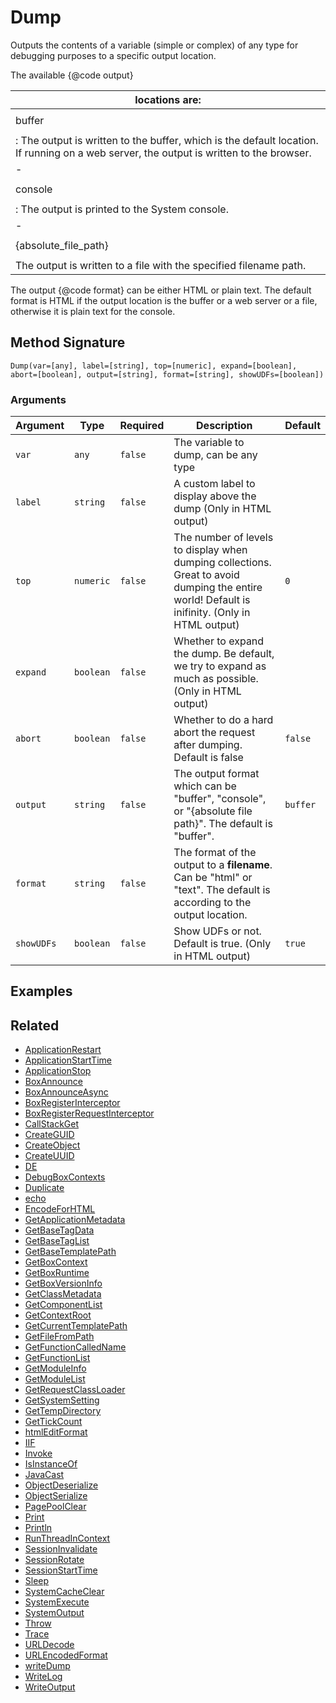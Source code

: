# Dump

Outputs the contents of a variable (simple or complex) of any type for debugging purposes to a specific output location.

The available {@code output}

| locations are:                                                                                                                          |
| --------------------------------------------------------------------------------------------------------------------------------------- |
|                                                                                                                                         |
| buffer                                                                                                                                  |
|                                                                                                                                         |
| : The output is written to the buffer, which is the default location. If running on a web server, the output is written to the browser. |
| -                                                                                                                                       |
|                                                                                                                                         |
| console                                                                                                                                 |
|                                                                                                                                         |
| : The output is printed to the System console.                                                                                          |
| -                                                                                                                                       |
|                                                                                                                                         |
| {absolute\_file\_path}                                                                                                                  |
|                                                                                                                                         |
| The output is written to a file with the specified filename path.                                                                       |

The output {@code format} can be either HTML or plain text. The default format is HTML if the output location is the buffer or a web server or a file, otherwise it is plain text for the console.

## Method Signature

```
Dump(var=[any], label=[string], top=[numeric], expand=[boolean], abort=[boolean], output=[string], format=[string], showUDFs=[boolean])
```

### Arguments

| Argument   | Type      | Required | Description                                                                                                                                    | Default  |
| ---------- | --------- | -------- | ---------------------------------------------------------------------------------------------------------------------------------------------- | -------- |
| `var`      | `any`     | `false`  | The variable to dump, can be any type                                                                                                          |          |
| `label`    | `string`  | `false`  | A custom label to display above the dump (Only in HTML output)                                                                                 |          |
| `top`      | `numeric` | `false`  | The number of levels to display when dumping collections. Great to avoid dumping the entire world! Default is inifinity. (Only in HTML output) | `0`      |
| `expand`   | `boolean` | `false`  | Whether to expand the dump. Be default, we try to expand as much as possible. (Only in HTML output)                                            |          |
| `abort`    | `boolean` | `false`  | Whether to do a hard abort the request after dumping. Default is false                                                                         | `false`  |
| `output`   | `string`  | `false`  | The output format which can be "buffer", "console", or "{absolute file path}". The default is "buffer".                                        | `buffer` |
| `format`   | `string`  | `false`  | The format of the output to a **filename**. Can be "html" or "text". The default is according to the output location.                          |          |
| `showUDFs` | `boolean` | `false`  | Show UDFs or not. Default is true. (Only in HTML output)                                                                                       | `true`   |

## Examples

## Related

* [ApplicationRestart](ApplicationRestart.md)
* [ApplicationStartTime](ApplicationStartTime.md)
* [ApplicationStop](ApplicationStop.md)
* [BoxAnnounce](BoxAnnounce.md)
* [BoxAnnounceAsync](BoxAnnounceAsync.md)
* [BoxRegisterInterceptor](BoxRegisterInterceptor.md)
* [BoxRegisterRequestInterceptor](BoxRegisterRequestInterceptor.md)
* [CallStackGet](CallStackGet.md)
* [CreateGUID](CreateGUID.md)
* [CreateObject](CreateObject.md)
* [CreateUUID](CreateUUID.md)
* [DE](DE.md)
* [DebugBoxContexts](DebugBoxContexts.md)
* [Duplicate](Duplicate.md)
* [echo](echo.md)
* [EncodeForHTML](EncodeForHTML.md)
* [GetApplicationMetadata](GetApplicationMetadata.md)
* [GetBaseTagData](GetBaseTagData.md)
* [GetBaseTagList](GetBaseTagList.md)
* [GetBaseTemplatePath](GetBaseTemplatePath.md)
* [GetBoxContext](GetBoxContext.md)
* [GetBoxRuntime](GetBoxRuntime.md)
* [GetBoxVersionInfo](GetBoxVersionInfo.md)
* [GetClassMetadata](GetClassMetadata.md)
* [GetComponentList](GetComponentList.md)
* [GetContextRoot](GetContextRoot.md)
* [GetCurrentTemplatePath](GetCurrentTemplatePath.md)
* [GetFileFromPath](GetFileFromPath.md)
* [GetFunctionCalledName](GetFunctionCalledName.md)
* [GetFunctionList](GetFunctionList.md)
* [GetModuleInfo](GetModuleInfo.md)
* [GetModuleList](GetModuleList.md)
* [GetRequestClassLoader](GetRequestClassLoader.md)
* [GetSystemSetting](GetSystemSetting.md)
* [GetTempDirectory](GetTempDirectory.md)
* [GetTickCount](GetTickCount.md)
* [htmlEditFormat](htmlEditFormat.md)
* [IIF](IIF.md)
* [Invoke](Invoke.md)
* [IsInstanceOf](IsInstanceOf.md)
* [JavaCast](JavaCast.md)
* [ObjectDeserialize](ObjectDeserialize.md)
* [ObjectSerialize](ObjectSerialize.md)
* [PagePoolClear](PagePoolClear.md)
* [Print](Print.md)
* [Println](Println.md)
* [RunThreadInContext](RunThreadInContext.md)
* [SessionInvalidate](SessionInvalidate.md)
* [SessionRotate](SessionRotate.md)
* [SessionStartTime](SessionStartTime.md)
* [Sleep](Sleep.md)
* [SystemCacheClear](SystemCacheClear.md)
* [SystemExecute](SystemExecute.md)
* [SystemOutput](SystemOutput.md)
* [Throw](Throw.md)
* [Trace](Trace.md)
* [URLDecode](URLDecode.md)
* [URLEncodedFormat](URLEncodedFormat.md)
* [writeDump](writeDump.md)
* [WriteLog](WriteLog.md)
* [WriteOutput](WriteOutput.md)
